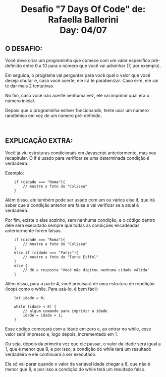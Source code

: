 <h1 align="center">  Desafio "7 Days Of Code" de: Rafaella Ballerini<br>Day: 04/07</h1>

<h2 align="left"> O DESAFIO:</h2>

<p align = "justify">

Você deve criar um programinha que comece com um valor específico pré-definido entre 0 a 10 para o número que você vai adivinhar (7, por exemplo).

Em seguida, o programa vai perguntar para você qual o valor que você deseja chutar e, caso você acerte, ele irá te parabenizar. Caso erre, ele vai te dar mais 2 tentativas.

No fim, caso você não acerte nenhuma vez, ele vai imprimir qual era o número inicial.

Depois que o programinha estiver funcionando, tente usar um número randômico em vez de um número pré-definido.


</p></br>

<h2 align="left"> EXPLICAÇÃO EXTRA:</h2>
<p align="justify">

Você já viu estruturas condicionais em Javascript anteriormente, mas vou recapitular. O if é usado para verificar se uma determinada condição é verdadeira.

Exemplo:

        if (cidade === "Roma"){
            // mostre a foto do "Coliseu"
        }

Além disso, ele também pode ser usado com um ou vários else if, que irá saber que a condição anterior era falsa e vai verificar se a atual é verdadeira.

Por fim, existe o else sozinho, sem nenhuma condição, e o código dentro dele será executado sempre que todas as condições encadeadas anteriormente forem falsas.

        if (cidade === "Roma"){
            // mostre a foto do "Coliseu"
        }
        else if (cidade === "Paris"){
            // mostre a foto do "Torre Eiffel"
        }
        else {
            // dê a resposta "Você não digitou nenhuma cidade válida"
        }

Além disso, para a parte 4, você precisará de uma estrutura de repetição (loop) como o while. Para usá-lo, é bem fácil:

        let idade = 0;

        while (idade < 8) {
            // algum comando para imprimir a idade
            idade = idade + 1;
        }

Esse código começará com a idade em zero e, ao entrar no while, esse valor será impresso e, logo depois, incrementado em 1.

Ou seja, depois da primeira vez que ele passar, o valor da idade será igual a 1, que é menor que 8, e por isso, a condição do while terá um resultado verdadeiro e ele continuará a ser executado.

Ele só vai parar quando o valor da variável idade chegar a 8, que não é menor que 8, e por isso a condição do while terá um resultado falso.

</p></br>
